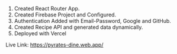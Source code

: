 1. Created React Router App.
2. Created Firebase Project and Configured.
3. Authentication Added with Email-Password, Google and GitHub.
4. Created Recipe API and generated data dynamically.
5. Deployed with Vercel

Live Link: https://pyrates-dine.web.app/